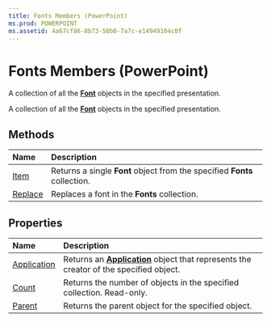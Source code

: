 ```yaml
---
title: Fonts Members (PowerPoint)
ms.prod: POWERPOINT
ms.assetid: 4a67cf86-8b73-50b0-7a7c-e14949104c0f
---
```



# Fonts Members (PowerPoint)
A collection of all the  **[Font](font-object-powerpoint.md)** objects in the specified presentation.

A collection of all the  **[Font](font-object-powerpoint.md)** objects in the specified presentation.


## Methods



|**Name**|**Description**|
|:-----|:-----|
|[Item](fonts-item-method-powerpoint.md)|Returns a single  **Font** object from the specified **Fonts** collection.|
|[Replace](fonts-replace-method-powerpoint.md)|Replaces a font in the  **Fonts** collection.|

## Properties



|**Name**|**Description**|
|:-----|:-----|
|[Application](fonts-application-property-powerpoint.md)|Returns an  **[Application](application-object-powerpoint.md)** object that represents the creator of the specified object.|
|[Count](fonts-count-property-powerpoint.md)|Returns the number of objects in the specified collection. Read-only.|
|[Parent](fonts-parent-property-powerpoint.md)|Returns the parent object for the specified object.|


